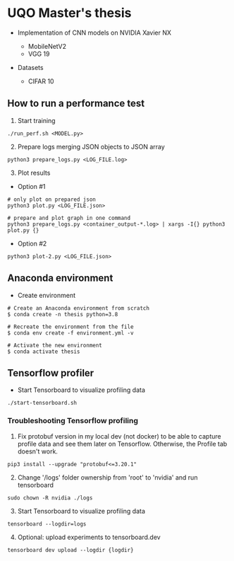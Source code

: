 # UQO Master's thesis

- Implementation of CNN models on NVIDIA Xavier NX
  - MobileNetV2
  - VGG 19

- Datasets
  - CIFAR 10


## How to run a performance test

1. Start training
```
./run_perf.sh <MODEL.py>
```

2. Prepare logs merging JSON objects to JSON array
```
python3 prepare_logs.py <LOG_FILE.log>
```

3. Plot results
- Option #1
```
# only plot on prepared json
python3 plot.py <LOG_FILE.json>

# prepare and plot graph in one command
python3 prepare_logs.py <container_output-*.log> | xargs -I{} python3 plot.py {}
```
- Option #2
```
python3 plot-2.py <LOG_FILE.json>
```

## Anaconda environment


- Create environment

```
# Create an Anaconda environment from scratch
$ conda create -n thesis python=3.8

# Recreate the environment from the file
$ conda env create -f environment.yml -v

# Activate the new environment
$ conda activate thesis
```

## Tensorflow profiler
- Start Tensorboard to visualize profiling data
```
./start-tensorboard.sh
```

### Troubleshooting Tensorflow profiling
1. Fix protobuf version in my local dev (not docker) to be able to capture profile data and see them later on Tensorflow. Otherwise, the Profile tab doesn't work.
```
pip3 install --upgrade "protobuf<=3.20.1"
```

2. Change '/logs' folder ownership from 'root' to 'nvidia' and run tensorboard
```
sudo chown -R nvidia ./logs
```

3. Start Tensorboard to visualize profiling data
```
tensorboard --logdir=logs
```

4. Optional: upload experiments to tensorboard.dev
```
tensorboard dev upload --logdir {logdir}
```

